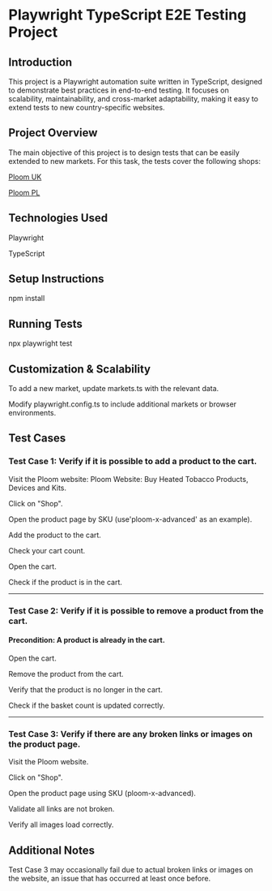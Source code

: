 # Playwright TypeScript E2E Testing Project

## Introduction

This project is a Playwright automation suite written in TypeScript, designed to demonstrate best practices in end-to-end testing. It focuses on scalability, maintainability, and cross-market adaptability, making it easy to extend tests to new country-specific websites.

## Project Overview

The main objective of this project is to design tests that can be easily extended to new markets. For this task, the tests cover the following shops:

[Ploom UK](https://www.ploom.co.uk/en)

[Ploom PL](https://www.ploom.pl/pl)

## Technologies Used

Playwright

TypeScript

## Setup Instructions

npm install

## Running Tests

npx playwright test

## Customization & Scalability

To add a new market, update markets.ts with the relevant data.

Modify playwright.config.ts to include additional markets or browser environments.

## Test Cases

### Test Case 1: Verify if it is possible to add a product to the cart.

Visit the Ploom website: Ploom Website: Buy Heated Tobacco Products, Devices and Kits.

Click on "Shop".

Open the product page by SKU (use'ploom-x-advanced' as an example).

Add the product to the cart.

Check your cart count.

Open the cart.

Check if the product is in the cart.

---

### Test Case 2: Verify if it is possible to remove a product from the cart.

#### Precondition: A product is already in the cart.

Open the cart.

Remove the product from the cart.

Verify that the product is no longer in the cart.

Check if the basket count is updated correctly.

---

### Test Case 3: Verify if there are any broken links or images on the product page.

Visit the Ploom website.

Click on "Shop".

Open the product page using SKU (ploom-x-advanced).

Validate all links are not broken.

Verify all images load correctly.

## Additional Notes

Test Case 3 may occasionally fail due to actual broken links or images on the website, an issue that has occurred at least once before.